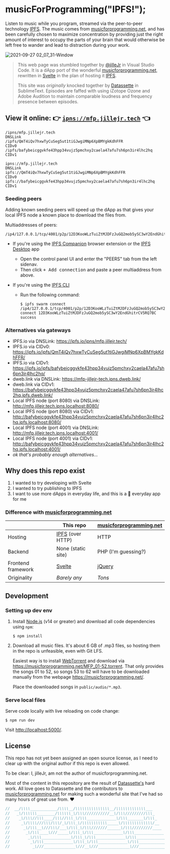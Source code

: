 # musicForProgramming("IPFS!");

Listen to music while you program, streamed via the peer-to-peer technology [IPFS][ipfs]. The music comes from [musicforprogramming.net][mfp], and has been carefully chosen to maximize concentration by providing just the right amount of interest to occupy the parts of your brain that would otherwise be left free to wander and lead to distraction during your work.

![2021-09-27 02_07_31-Window](https://user-images.githubusercontent.com/2477952/134829029-35ff610a-6317-4483-8441-a59be53d0c43.png)

> This web page was stumbled together by [@jilleJr](https://github.com/jilleJr) in Visual Studio Code. It is a dApp port of the wonderful [musicforprogramming.net][mfp], rewritten in [Svelte][svelte] in the plan of hosting it [IPFS][ipfs].
>
> This site was _originally_ knocked together by [Datassette][datassette] in SublimeText. Episodes are faffed with using iZotope Ozone and Adobe Audition to maintain comparable loudness and frequency presence between episodes.

## View it online: 👉 [`ipns://mfp.jillejr.tech`](ipns://mfp.jillejr.tech) 👈

```
/ipns/mfp.jillejr.tech                                                DNSLink
/ipfs/QmT4iQv7hxwTyCuSeg5ut1tiGJwgiMNp6XpBMYgkKdhFFR                  CIDv0
/ipfs/bafybeicggvkfe43hpp34vujz5pmchxy2caela47afu7sh6pn3ir4lhc2hq     CIDv1

ipns://mfp.jillejr.tech                                               DNSLink
ipfs://QmT4iQv7hxwTyCuSeg5ut1tiGJwgiMNp6XpBMYgkKdhFFR                 CIDv0
ipfs://bafybeicggvkfe43hpp34vujz5pmchxy2caela47afu7sh6pn3ir4lhc2hq    CIDv1
```

### Seeding peers

Adding known seeding peers will speed up the dApp as that gives your local IPFS node a known place to download the files from.

Multiaddresses of peers:

```multiaddr
/ip4/127.0.0.1/tcp/4001/p2p/12D3KooWLzTuiZtMJDFzJuGQ2mob5ySC3wY2EndGhitrCV5RQ7BC
```

- If you're using the [IPFS Companion](https://github.com/ipfs/ipfs-companion) browser extension or the [IPFS Desktop](https://github.com/ipfs/ipfs-desktop) app

  - Open the control panel UI and enter the "PEERS" tab from the left sidenav.
  - Then click <kbd>+ Add connection</kbd> and paste a peer multiaddress from above.

- If you're using the [IPFS CLI](https://github.com/ipfs/go-ipfs)

  - Run the following command:

    ```console
    $ ipfs swarm connect /ip4/127.0.0.1/tcp/4001/p2p/12D3KooWLzTuiZtMJDFzJuGQ2mob5ySC3wY2EndGhitrCV5RQ7BC
    connect 12D3KooWLzTuiZtMJDFzJuGQ2mob5ySC3wY2EndGhitrCV5RQ7BC success
    ```

### Alternatives via gateways

- IPFS.io via DNSLink: <https://ipfs.io/ipns/mfp.jillejr.tech/>
- IPFS.io via CIDv0: <https://ipfs.io/ipfs/QmT4iQv7hxwTyCuSeg5ut1tiGJwgiMNp6XpBMYgkKdhFFR/>
- IPFS.io via CIDv1: <https://ipfs.io/ipfs/bafybeicggvkfe43hpp34vujz5pmchxy2caela47afu7sh6pn3ir4lhc2hq/>
- dweb.link via DNSLink: <https://mfp-jillejr-tech.ipns.dweb.link/>
- dweb.link via CIDv1: <https://bafybeicggvkfe43hpp34vujz5pmchxy2caela47afu7sh6pn3ir4lhc2hq.ipfs.dweb.link/>
- Local IPFS node (port 8080) via DNSLink: <http://mfp.jillejr.tech.ipns.localhost:8080/>
- Local IPFS node (port 8080) via CIDv1: <http://bafybeicggvkfe43hpp34vujz5pmchxy2caela47afu7sh6pn3ir4lhc2hq.ipfs.localhost:8080/>
- Local IPFS node (port 4001) via DNSLink: <http://mfp.jillejr.tech.ipns.localhost:4001/>
- Local IPFS node (port 4001) via CIDv1: <http://bafybeicggvkfe43hpp34vujz5pmchxy2caela47afu7sh6pn3ir4lhc2hq.ipfs.localhost:4001/>
- _ok that's probably enough alternatives..._

## Why does this repo exist

1. I wanted to try developing with Svelte
2. I wanted to try publishing to IPFS
3. I want to use more dApps in everyday life, and this is a :100: everyday app for me

### Difference with [musicforprogramming.net][mfp]

|                    | This repo                | [musicforprogramming.net][mfp] |
| ------------------ | ------------------------ | ------------------------------ |
| Hosting            | [IPFS][ipfs] (over HTTP) | HTTP                           |
| Backend            | None (static site)       | PHP (I'm guessing?)            |
| Frontend framework | [Svelte][svelte]         | [jQuery][jquery]               |
| Originality        | _Barely any_             | _Tons_                         |

## Development

### Setting up dev env

1. Install [Node.js][node-dl] (v14 or greater) and download all code
   dependencies using `npm`:

   ```console
   $ npm install
   ```

2. Download all music files. It's about 6 GB of .mp3 files, so hosting them in
   the repo is unfeasible, even with Git LFS.

   Easiest way is to install [WebTorrent](https://webtorrent.io/) and download
   via <https://musicforprogramming.net/MFP_01-52.torrent>. That only provides
   the songs 01 to 52, so songs 53 to 62 will have to be downloaded manually
   from the webpage <https://musicforprogramming.net/>.

   Place the downloaded songs in `public/audio/*.mp3`.

### Serve local files

Serve code locally with live reloading on code change:

```console
$ npm run dev
```

Visit <http://localhost:5000/>.

## License

This repo has not yet been assigned an open source license, as I need to clear
up with the original author if this repo is even allowed.

To be clear: I, jilleJr, am not the author of musicforprogramming.net.

Most of the content in this repository are the result of
[Datassette's][datassette] hard work. All love goes to Datassette and the
contributors to [musicforprogramming.net][mfp] for making such a wonderful site
that I've had so many hours of great use from. ❤

```js
//  __/\\\\____________/\\\\__/\\\\\\\\\\\\\\\__/\\\\\\\\\\\\\___
//   _\/\\\\\\________/\\\\\\_\/\\\///////////__\/\\\/////////\\\_
//    _\/\\\//\\\____/\\\//\\\_\/\\\_____________\/\\\_______\/\\\_
//     _\/\\\\///\\\/\\\/_\/\\\_\/\\\\\\\\\\\_____\/\\\\\\\\\\\\\/__
//      _\/\\\__\///\\\/___\/\\\_\/\\\///////______\/\\\/////////____
//       _\/\\\____\///_____\/\\\_\/\\\_____________\/\\\_____________
//        _\/\\\_____________\/\\\_\/\\\_____________\/\\\_____________
//         _\/\\\_____________\/\\\_\/\\\_____________\/\\\_____________
//          _\///______________\///__\///______________\///______________
```

[node-dl]: https://nodejs.org/en/download/
[ipfs]: https://ipfs.io/
[svelte]: https://svelte.dev/
[datassette]: http://datassette.net/
[mfp]: https://musicforprogramming.net/
[jquery]: https://jquery.com/
